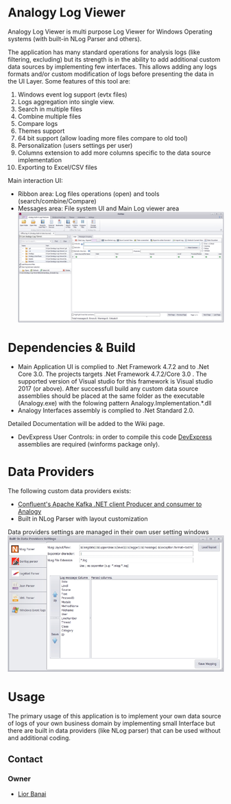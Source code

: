 # Analogy Log Viewer

Analogy Log Viewer is multi purpose Log Viewer for Windows Operating systems (with built-in NLog Parser and others).

The application has many standard operations for analysis logs (like filtering, excluding) but its strength is in the ability to add additional custom data sources by implementing few interfaces.
This allows adding any logs formats and/or custom modification of logs before presenting the data in the UI Layer.
Some features of this tool are:
1.	Windows event log support (evtx files)
2.	Logs aggregation into single view.
3.	Search in multiple files
4.	Combine multiple files
5.	Compare logs 
6.	Themes support
7.	64 bit support (allow loading more files compare to old tool)
8.	Personalization (users settings per user) 
9.	Columns extension to add more columns specific to the data source implementation
10.	Exporting to Excel/CSV files

Main interaction UI:
- Ribbon area: Log files operations (open) and tools (search/combine/Compare)
- Messages area: File system UI and Main Log viewer area
![Main screen](Assets/AnalogyMainUI.jpg)

# Dependencies & Build
- Main Application UI is complied to .Net Framework 4.7.2 and to .Net Core 3.0.
The projects targets .Net Framework 4.7.2/Core 3.0 . The supported version of Visual studio for this framework is Visual studio 2017 (or above).
After successfull build any custom data source assemblies should be placed at the same folder as the executable (Analogy.exe) with the folowing pattern Analogy.Implementation.*.dll
- Analogy Interfaces assembly is complied to .Net Standard 2.0.

Detailed Documentation will be added to the Wiki page.

- DevExpress User Controls:
in order to compile this code [DevExpress](https://www.devexpress.com/) assemblies are required (winforms package only).

# Data Providers
The following  custom data providers exists:
- [Confluent's Apache Kafka .NET client Producer and consumer to Analogy](https://github.com/LiorBanai/Analogy.LogViewer.KafkaProvider)
- Built in NLog Parser with layout customization

Data providers settings are managed in their own user setting windows
![Data Providers settings screen](Assets/AnalogyDataProviders.jpg)

# Usage

The primary usage of this application is to implement your own data source of logs of your own business domain by implementing small Interface but there are built in data providers (like NLog parser) that can be used without and additional coding.

<a name="contact"></a>
## Contact

### Owner
- [Lior Banai](mailto:liorbanai@gmail.com)

